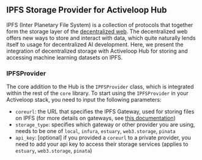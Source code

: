 ## IPFS Storage Provider for Activeloop Hub

IPFS (Inter Planetary File System) is a collection of protocols that together form the storage layer of the [decentralized web](https://en.wikipedia.org/wiki/Decentralized_web). The decentralized web offers new ways to store and interact with data, which quite naturally lends itself to usage for decentralized AI development. Here, we present the integration of decentralized storage with Activeloop Hub for storing and accessing machine learning datasets on IPFS.

### IPFSProvider

The core addition to the Hub is the `IPFSProvider` class, which is integrated within the rest of the `core` library. To start using the `IPFSProvider` in your Activeloop stack, you need to input the following parameters:
- `coreurl`: the URL that specifies the IPFS Gateway, used for storing files on IPFS (for more details on gateways, see [this documentation](https://docs.ipfs.io/concepts/ipfs-gateway/#overview))
- `storage_type`: specifies which gateway or other provider you are using, needs to be one of `local`, `infura`, `estuary`, `web3.storage`, `pinata`
- `api_key`: [optional] if you provided a `coreurl` to a private provider, you need to add your api key to access their storage services (applies to `estuary`, `web3.storage`, `pinata`)